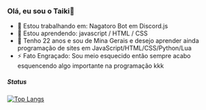 ### Olá, eu sou o Taiki👋

- 🔭 Estou trabalhando em: Nagatoro Bot em Discord.js
- 🌱 Estou aprendendo: javascript / HTML / CSS
- 💬 Tenho 22 anos e sou de Mina Gerais e desejo aprender ainda programação de sites em JavaScript/HTML/CSS/Python/Lua
- ⚡ Fato Engraçado: Sou meio esquecido então sempre acabo esquencendo algo importante na programação kkk

##### Status
[![Top Langs](https://github-readme-stats.vercel.app/api/top-langs/?username=ySanzinho&layout=compact)](https://github.com/anuraghazra/github-readme-stats)
